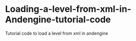 # Loading-a-level-from-xml-in-Andengine-tutorial-code
Tutorial code to load a level from xml in andengine
